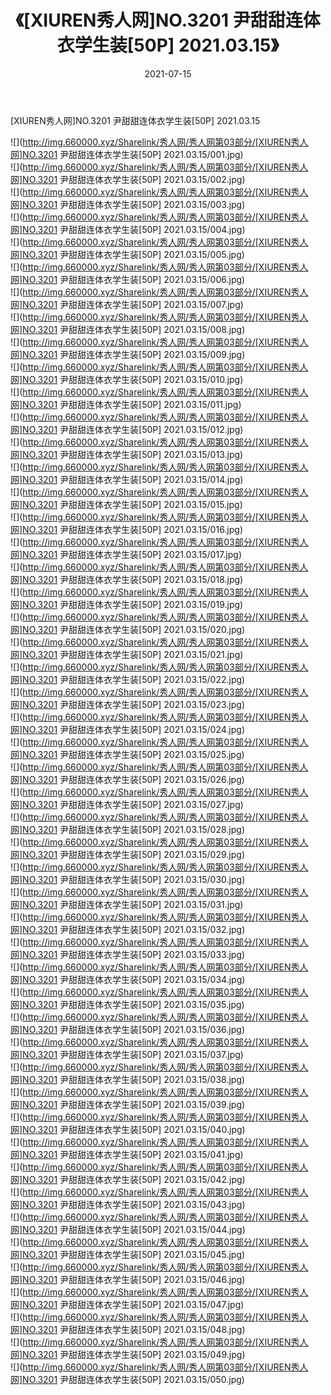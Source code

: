﻿---
layout: post
title:  《[XIUREN秀人网]NO.3201 尹甜甜连体衣学生装[50P] 2021.03.15》
date:   2021-07-15
img: http://img.660000.xyz/Sharelink/秀人网/秀人网第03部分/[XIUREN秀人网]NO.3201 尹甜甜连体衣学生装[50P] 2021.03.15/000.jpg
categories: [美女, 清纯, 唯美]
---

[XIUREN秀人网]NO.3201 尹甜甜连体衣学生装[50P] 2021.03.15

  ![](http://img.660000.xyz/Sharelink/秀人网/秀人网第03部分/[XIUREN秀人网]NO.3201 尹甜甜连体衣学生装[50P] 2021.03.15/001.jpg) <br> ![](http://img.660000.xyz/Sharelink/秀人网/秀人网第03部分/[XIUREN秀人网]NO.3201 尹甜甜连体衣学生装[50P] 2021.03.15/002.jpg) <br> ![](http://img.660000.xyz/Sharelink/秀人网/秀人网第03部分/[XIUREN秀人网]NO.3201 尹甜甜连体衣学生装[50P] 2021.03.15/003.jpg) <br> ![](http://img.660000.xyz/Sharelink/秀人网/秀人网第03部分/[XIUREN秀人网]NO.3201 尹甜甜连体衣学生装[50P] 2021.03.15/004.jpg) <br> ![](http://img.660000.xyz/Sharelink/秀人网/秀人网第03部分/[XIUREN秀人网]NO.3201 尹甜甜连体衣学生装[50P] 2021.03.15/005.jpg) <br> ![](http://img.660000.xyz/Sharelink/秀人网/秀人网第03部分/[XIUREN秀人网]NO.3201 尹甜甜连体衣学生装[50P] 2021.03.15/006.jpg) <br> ![](http://img.660000.xyz/Sharelink/秀人网/秀人网第03部分/[XIUREN秀人网]NO.3201 尹甜甜连体衣学生装[50P] 2021.03.15/007.jpg) <br> ![](http://img.660000.xyz/Sharelink/秀人网/秀人网第03部分/[XIUREN秀人网]NO.3201 尹甜甜连体衣学生装[50P] 2021.03.15/008.jpg) <br> ![](http://img.660000.xyz/Sharelink/秀人网/秀人网第03部分/[XIUREN秀人网]NO.3201 尹甜甜连体衣学生装[50P] 2021.03.15/009.jpg) <br> ![](http://img.660000.xyz/Sharelink/秀人网/秀人网第03部分/[XIUREN秀人网]NO.3201 尹甜甜连体衣学生装[50P] 2021.03.15/010.jpg) <br> ![](http://img.660000.xyz/Sharelink/秀人网/秀人网第03部分/[XIUREN秀人网]NO.3201 尹甜甜连体衣学生装[50P] 2021.03.15/011.jpg) <br> ![](http://img.660000.xyz/Sharelink/秀人网/秀人网第03部分/[XIUREN秀人网]NO.3201 尹甜甜连体衣学生装[50P] 2021.03.15/012.jpg) <br> ![](http://img.660000.xyz/Sharelink/秀人网/秀人网第03部分/[XIUREN秀人网]NO.3201 尹甜甜连体衣学生装[50P] 2021.03.15/013.jpg) <br> ![](http://img.660000.xyz/Sharelink/秀人网/秀人网第03部分/[XIUREN秀人网]NO.3201 尹甜甜连体衣学生装[50P] 2021.03.15/014.jpg) <br> ![](http://img.660000.xyz/Sharelink/秀人网/秀人网第03部分/[XIUREN秀人网]NO.3201 尹甜甜连体衣学生装[50P] 2021.03.15/015.jpg) <br> ![](http://img.660000.xyz/Sharelink/秀人网/秀人网第03部分/[XIUREN秀人网]NO.3201 尹甜甜连体衣学生装[50P] 2021.03.15/016.jpg) <br> ![](http://img.660000.xyz/Sharelink/秀人网/秀人网第03部分/[XIUREN秀人网]NO.3201 尹甜甜连体衣学生装[50P] 2021.03.15/017.jpg) <br> ![](http://img.660000.xyz/Sharelink/秀人网/秀人网第03部分/[XIUREN秀人网]NO.3201 尹甜甜连体衣学生装[50P] 2021.03.15/018.jpg) <br> ![](http://img.660000.xyz/Sharelink/秀人网/秀人网第03部分/[XIUREN秀人网]NO.3201 尹甜甜连体衣学生装[50P] 2021.03.15/019.jpg) <br> ![](http://img.660000.xyz/Sharelink/秀人网/秀人网第03部分/[XIUREN秀人网]NO.3201 尹甜甜连体衣学生装[50P] 2021.03.15/020.jpg) <br> ![](http://img.660000.xyz/Sharelink/秀人网/秀人网第03部分/[XIUREN秀人网]NO.3201 尹甜甜连体衣学生装[50P] 2021.03.15/021.jpg) <br> ![](http://img.660000.xyz/Sharelink/秀人网/秀人网第03部分/[XIUREN秀人网]NO.3201 尹甜甜连体衣学生装[50P] 2021.03.15/022.jpg) <br> ![](http://img.660000.xyz/Sharelink/秀人网/秀人网第03部分/[XIUREN秀人网]NO.3201 尹甜甜连体衣学生装[50P] 2021.03.15/023.jpg) <br> ![](http://img.660000.xyz/Sharelink/秀人网/秀人网第03部分/[XIUREN秀人网]NO.3201 尹甜甜连体衣学生装[50P] 2021.03.15/024.jpg) <br> ![](http://img.660000.xyz/Sharelink/秀人网/秀人网第03部分/[XIUREN秀人网]NO.3201 尹甜甜连体衣学生装[50P] 2021.03.15/025.jpg) <br> ![](http://img.660000.xyz/Sharelink/秀人网/秀人网第03部分/[XIUREN秀人网]NO.3201 尹甜甜连体衣学生装[50P] 2021.03.15/026.jpg) <br> ![](http://img.660000.xyz/Sharelink/秀人网/秀人网第03部分/[XIUREN秀人网]NO.3201 尹甜甜连体衣学生装[50P] 2021.03.15/027.jpg) <br> ![](http://img.660000.xyz/Sharelink/秀人网/秀人网第03部分/[XIUREN秀人网]NO.3201 尹甜甜连体衣学生装[50P] 2021.03.15/028.jpg) <br> ![](http://img.660000.xyz/Sharelink/秀人网/秀人网第03部分/[XIUREN秀人网]NO.3201 尹甜甜连体衣学生装[50P] 2021.03.15/029.jpg) <br> ![](http://img.660000.xyz/Sharelink/秀人网/秀人网第03部分/[XIUREN秀人网]NO.3201 尹甜甜连体衣学生装[50P] 2021.03.15/030.jpg) <br> ![](http://img.660000.xyz/Sharelink/秀人网/秀人网第03部分/[XIUREN秀人网]NO.3201 尹甜甜连体衣学生装[50P] 2021.03.15/031.jpg) <br> ![](http://img.660000.xyz/Sharelink/秀人网/秀人网第03部分/[XIUREN秀人网]NO.3201 尹甜甜连体衣学生装[50P] 2021.03.15/032.jpg) <br> ![](http://img.660000.xyz/Sharelink/秀人网/秀人网第03部分/[XIUREN秀人网]NO.3201 尹甜甜连体衣学生装[50P] 2021.03.15/033.jpg) <br> ![](http://img.660000.xyz/Sharelink/秀人网/秀人网第03部分/[XIUREN秀人网]NO.3201 尹甜甜连体衣学生装[50P] 2021.03.15/034.jpg) <br> ![](http://img.660000.xyz/Sharelink/秀人网/秀人网第03部分/[XIUREN秀人网]NO.3201 尹甜甜连体衣学生装[50P] 2021.03.15/035.jpg) <br> ![](http://img.660000.xyz/Sharelink/秀人网/秀人网第03部分/[XIUREN秀人网]NO.3201 尹甜甜连体衣学生装[50P] 2021.03.15/036.jpg) <br> ![](http://img.660000.xyz/Sharelink/秀人网/秀人网第03部分/[XIUREN秀人网]NO.3201 尹甜甜连体衣学生装[50P] 2021.03.15/037.jpg) <br> ![](http://img.660000.xyz/Sharelink/秀人网/秀人网第03部分/[XIUREN秀人网]NO.3201 尹甜甜连体衣学生装[50P] 2021.03.15/038.jpg) <br> ![](http://img.660000.xyz/Sharelink/秀人网/秀人网第03部分/[XIUREN秀人网]NO.3201 尹甜甜连体衣学生装[50P] 2021.03.15/039.jpg) <br> ![](http://img.660000.xyz/Sharelink/秀人网/秀人网第03部分/[XIUREN秀人网]NO.3201 尹甜甜连体衣学生装[50P] 2021.03.15/040.jpg) <br> ![](http://img.660000.xyz/Sharelink/秀人网/秀人网第03部分/[XIUREN秀人网]NO.3201 尹甜甜连体衣学生装[50P] 2021.03.15/041.jpg) <br> ![](http://img.660000.xyz/Sharelink/秀人网/秀人网第03部分/[XIUREN秀人网]NO.3201 尹甜甜连体衣学生装[50P] 2021.03.15/042.jpg) <br> ![](http://img.660000.xyz/Sharelink/秀人网/秀人网第03部分/[XIUREN秀人网]NO.3201 尹甜甜连体衣学生装[50P] 2021.03.15/043.jpg) <br> ![](http://img.660000.xyz/Sharelink/秀人网/秀人网第03部分/[XIUREN秀人网]NO.3201 尹甜甜连体衣学生装[50P] 2021.03.15/044.jpg) <br> ![](http://img.660000.xyz/Sharelink/秀人网/秀人网第03部分/[XIUREN秀人网]NO.3201 尹甜甜连体衣学生装[50P] 2021.03.15/045.jpg) <br> ![](http://img.660000.xyz/Sharelink/秀人网/秀人网第03部分/[XIUREN秀人网]NO.3201 尹甜甜连体衣学生装[50P] 2021.03.15/046.jpg) <br> ![](http://img.660000.xyz/Sharelink/秀人网/秀人网第03部分/[XIUREN秀人网]NO.3201 尹甜甜连体衣学生装[50P] 2021.03.15/047.jpg) <br> ![](http://img.660000.xyz/Sharelink/秀人网/秀人网第03部分/[XIUREN秀人网]NO.3201 尹甜甜连体衣学生装[50P] 2021.03.15/048.jpg) <br> ![](http://img.660000.xyz/Sharelink/秀人网/秀人网第03部分/[XIUREN秀人网]NO.3201 尹甜甜连体衣学生装[50P] 2021.03.15/049.jpg) <br> ![](http://img.660000.xyz/Sharelink/秀人网/秀人网第03部分/[XIUREN秀人网]NO.3201 尹甜甜连体衣学生装[50P] 2021.03.15/050.jpg) <br>